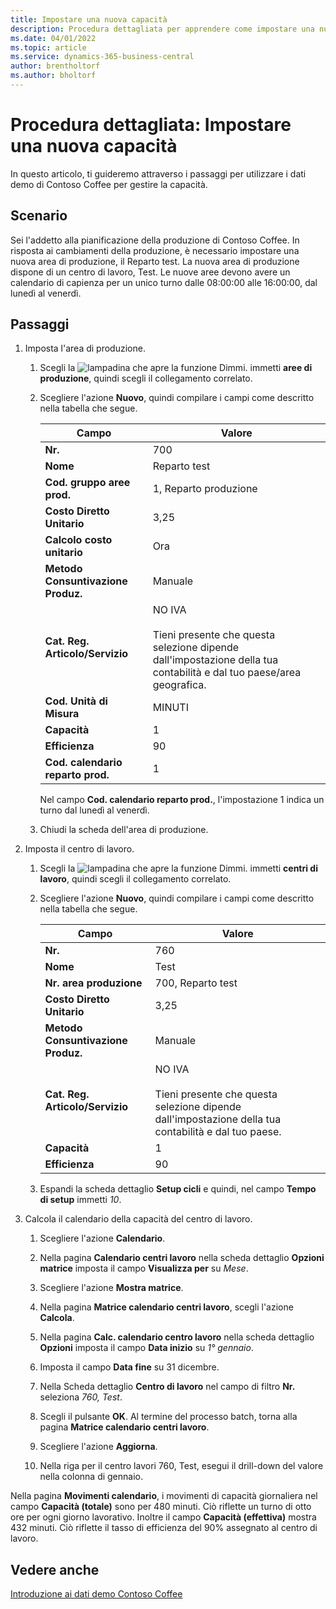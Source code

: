 ```yaml
---
title: Impostare una nuova capacità
description: Procedura dettagliata per apprendere come impostare una nuova area di produzione con un calendario di capacità per un singolo turno in Business Central.
ms.date: 04/01/2022
ms.topic: article
ms.service: dynamics-365-business-central
author: brentholtorf
ms.author: bholtorf
---
```


# Procedura dettagliata: Impostare una nuova capacità

In questo articolo, ti guideremo attraverso i passaggi per utilizzare i dati demo di Contoso Coffee per gestire la capacità.  

## Scenario

Sei l'addetto alla pianificazione della produzione di Contoso Coffee. In risposta ai cambiamenti della produzione, è necessario impostare una nuova area di produzione, il Reparto test. La nuova area di produzione dispone di un centro di lavoro, Test. Le nuove aree devono avere un calendario di capienza per un unico turno dalle 08:00:00 alle 16:00:00, dal lunedì al venerdì.  

## Passaggi

1. Imposta l'area di produzione.

    1. Scegli la ![lampadina che apre la funzione Dimmi.](../../media/ui-search/search_small.png "Dimmi cosa vuoi fare") immetti **aree di produzione**, quindi scegli il collegamento correlato.  

    2. Scegliere l'azione **Nuovo**, quindi compilare i campi come descritto nella tabella che segue.  

        |Campo  |Valore  |
        |---------|---------|
        |**Nr.** |700|
        |**Nome** |Reparto test|
        |**Cod. gruppo aree prod.** |1, Reparto produzione|
        |**Costo Diretto Unitario**|3,25|
        |**Calcolo costo unitario**|Ora|
        |**Metodo Consuntivazione Produz.**|Manuale|
        |**Cat. Reg. Articolo/Servizio**|NO IVA</br></br>Tieni presente che questa selezione dipende dall'impostazione della tua contabilità e dal tuo paese/area geografica.|
        |**Cod. Unità di Misura** |MINUTI|
        |**Capacità** |1|
        |**Efficienza** |90|
        |**Cod. calendario reparto prod.** |1|

        Nel campo **Cod. calendario reparto prod.**, l'impostazione 1 indica un turno dal lunedì al venerdì.

    3. Chiudi la scheda dell'area di produzione.

2. Imposta il centro di lavoro.

    1. Scegli la ![lampadina che apre la funzione Dimmi.](../../media/ui-search/search_small.png "Dimmi cosa vuoi fare") immetti **centri di lavoro**, quindi scegli il collegamento correlato.  

    2. Scegliere l'azione **Nuovo**, quindi compilare i campi come descritto nella tabella che segue.  

        |Campo  |Valore  |
        |---------|---------|
        |**Nr.** |760|
        |**Nome** |Test|
        |**Nr. area produzione** |700, Reparto test|
        |**Costo Diretto Unitario**|3,25|
        |**Metodo Consuntivazione Produz.**|Manuale|
        |**Cat. Reg. Articolo/Servizio**|NO IVA</br></br>Tieni presente che questa selezione dipende dall'impostazione della tua contabilità e dal tuo paese.|
        |**Capacità** |1|
        |**Efficienza** |90|
    3. Espandi la scheda dettaglio **Setup cicli** e quindi, nel campo **Tempo di setup** immetti *10*.  

3. Calcola il calendario della capacità del centro di lavoro.  

    1. Scegliere l'azione **Calendario**.  

    2. Nella pagina **Calendario centri lavoro** nella scheda dettaglio **Opzioni matrice** imposta il campo **Visualizza per** su *Mese*.  

    3. Scegliere l'azione **Mostra matrice**.  

    4. Nella pagina **Matrice calendario centri lavoro**, scegli l'azione **Calcola**.  

    5. Nella pagina **Calc. calendario centro lavoro** nella scheda dettaglio **Opzioni** imposta il campo **Data inizio** su *1° gennaio*.  

    6. Imposta il campo **Data fine** su 31 dicembre.  

    7. Nella Scheda dettaglio **Centro di lavoro** nel campo di filtro **Nr.** seleziona *760, Test*.  

    8. Scegli il pulsante **OK**. Al termine del processo batch, torna alla pagina **Matrice calendario centri lavoro**.  

    9. Scegliere l'azione **Aggiorna**.  

    10. Nella riga per il centro lavori 760, Test, esegui il drill-down del valore nella colonna di gennaio.  

Nella pagina **Movimenti calendario**, i movimenti di capacità giornaliera nel campo **Capacità (totale)** sono per 480 minuti. Ciò riflette un turno di otto ore per ogni giorno lavorativo. Inoltre il campo **Capacità (effettiva)** mostra 432 minuti. Ciò riflette il tasso di efficienza del 90% assegnato al centro di lavoro.  

## Vedere anche

[Introduzione ai dati demo Contoso Coffee](../contoso-coffee-intro.md)  
